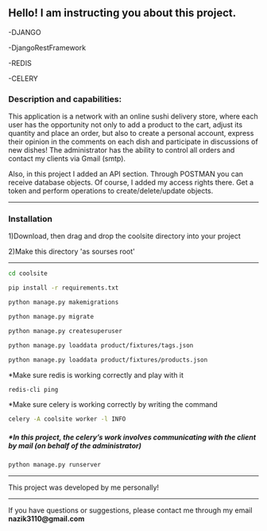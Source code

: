 <h2>Hello! I am instructing you about this project.</h3>
<p>-DJANGO</p>
<p>-DjangoRestFramework</p>
<p>-REDIS</p>
<p>-CELERY</p>
<h3>Description and capabilities: </h3>
<p>This application is a network with an online sushi delivery store, where each user has the opportunity not only to add a product to the cart, adjust its quantity and place an order, but also to create a personal account, express their opinion in the comments on each dish and participate in discussions of new dishes! The administrator has the ability to control all orders and contact my clients via Gmail (smtp).
<br>
<p>Also, in this project I added an API section.
Through POSTMAN you can receive database objects.
Of course, I added my access rights there.
Get a token and perform operations to create/delete/update objects.</p> 
<hr>
<h3>Installation</h3>
<p>1)Download, then drag and drop the coolsite directory into your project</h4>
<p>2)Make this directory 'as sourses root'</p>
<hr>

```bash
cd coolsite
```

```bash
pip install -r requirements.txt
```
```bash
python manage.py makemigrations
```
```bash
python manage.py migrate
```
```bash
python manage.py createsuperuser
```
```bash
python manage.py loaddata product/fixtures/tags.json
```
```bash
python manage.py loaddata product/fixtures/products.json
```
*Make sure redis is working correctly and play with it
```bash
redis-cli ping
```
*Make sure celery is working correctly by writing the command
```bash
celery -A coolsite worker -l INFO
```
<h5>*In this project, the celery’s work involves communicating with the client by mail (on behalf of the administrator)</h5>

```bash
python manage.py runserver
```
<hr>
<p>This project was developed by me personally! </p>
<hr>
<p>If you have questions or suggestions, please contact me through my email <b>nazik3110@gmail.com</b></p>


